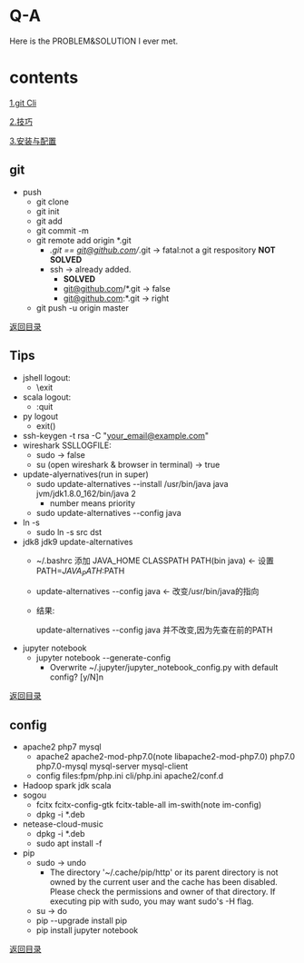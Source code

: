 # Q-A
Here is the PROBLEM&amp;SOLUTION I ever met.
# contents

[1.git Cli](#git)

[2.技巧](#tips)

[3.安装与配置](#config)

## git
- push
    - git clone
    - git init
    - git add
    - git commit -m
    - git remote add origin *.git
        - *.git == git@github.com/*.git -> fatal:not a git respository **NOT SOLVED**
        - ssh -> already added.
            - **SOLVED**
            - git@github.com/*.git -> false
            - git@github.com:*.git -> right
    - git push -u origin master


[返回目录](#contents)
## Tips
- jshell logout:
    - \exit
- scala logout:
    - :quit
- py logout
    - exit()
- ssh-keygen -t rsa -C "your_email@example.com"
- wireshark SSLLOGFILE:
    - sudo -> false
    - su (open wireshark & browser in terminal) -> true
- update-alyernatives(run in super)
    - sudo update-alternatives --install /usr/bin/java java jvm/jdk1.8.0_162/bin/java 2
        - number means priority
    - sudo update-alternatives --config java
- ln -s
    - sudo ln -s src dst
- jdk8 jdk9 update-alternatives
    - ~/.bashrc 添加 JAVA_HOME CLASSPATH PATH(bin java) <- 设置PATH=$JAVA_PATH:$PATH
    - update-alternatives --config java <- 改变/usr/bin/java的指向
    - 结果:
    
        update-alternatives --config java 并不改变,因为先查在前的PATH
- jupyter notebook
    - jupyter notebook --generate-config
        - Overwrite ~/.jupyter/jupyter_notebook_config.py with default config? [y/N]n

     
     
[返回目录](#contents)
    
## config
- apache2 php7 mysql
    - apache2 apache2-mod-php7.0(note libapache2-mod-php7.0) php7.0 php7.0-mysql mysql-server mysql-client
    - config files:fpm/php.ini cli/php.ini apache2/conf.d
- Hadoop spark jdk scala
- sogou
    - fcitx fcitx-config-gtk fcitx-table-all im-swith(note im-config)
    - dpkg -i *.deb
- netease-cloud-music
    - dpkg -i *.deb
    - sudo apt install -f 
- pip
    - sudo -> undo
        - The directory '~/.cache/pip/http' or its parent directory is not owned by the current user and the cache has been disabled. Please check the permissions and owner of that directory. If executing pip with sudo, you may want sudo's -H flag.
    - su -> do
    - pip --upgrade install pip
    - pip install jupyter notebook

[返回目录](#contents)

